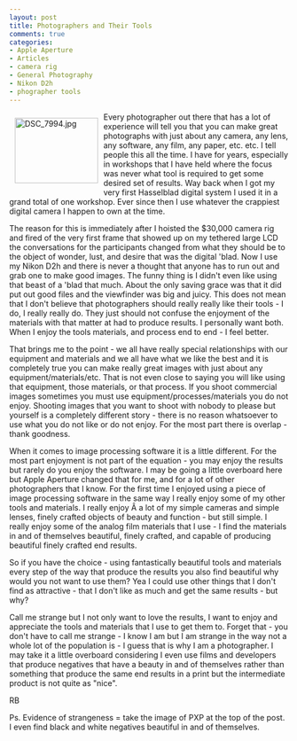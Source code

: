 ```yaml
---
layout: post
title: Photographers and Their Tools
comments: true
categories:
- Apple Aperture
- Articles
- camera rig
- General Photography
- Nikon D2h
- phographer tools
---
```

<a rel="lightbox" href="/wp-content/uploads/2009/11/DSC_7994.jpg"><img title="DSC_7994.jpg" src="/wp-content/uploads/2009/11/.thumbs/.DSC_7994.jpg" border="0" alt="DSC_7994.jpg" hspace="10" vspace="10" width="150" height="118" align="left" /></a>Every photographer out there that has a lot of experience will tell you that you can make great photographs with just about any camera, any lens, any software, any film, any paper, etc. etc. I tell people this all the time. I have for years, especially in workshops that I have held where the focus was never what tool is required to get some desired set of results. Way back when I got my very first Hasselblad digital system I used it in a grand total of one workshop. Ever since then I use whatever the crappiest digital camera I happen to own at the time.

The reason for this is immediately after I hoisted the $30,000 camera rig and fired of the very first frame that showed up on my tethered large LCD the conversations for the participants changed from what they should be to the object of wonder, lust, and desire that was the digital 'blad. Now I use my Nikon D2h and there is never a thought that anyone has to run out and grab one to make good images. The funny thing is I didn't even like using that beast of a 'blad that much. About the only saving grace was that it did put out good files and the viewfinder was big and juicy. This does not mean that I don't believe that photographers should really really like their tools - I do, I really really do. They just should not confuse the enjoyment of the materials with that matter at had to produce results. I personally want both. When I enjoy the tools materials, and process end to end - I feel better.

That brings me to the point - we all have really special relationships with our equipment and materials and we all have what we like the best and it is completely true you can make really great images with just about any equipment/materials/etc. That is not even close to saying you will like using that equipment, those materials, or that process. If you shoot commercial images sometimes you must use equipment/processes/materials you do not enjoy. Shooting images that you want to shoot with nobody to please but yourself is a completely different story - there is no reason whatsoever to use what you do not like or do not enjoy. For the most part there is overlap - thank goodness.

When it comes to image processing software it is a little different. For the most part enjoyment is not part of the equation - you may enjoy the results but rarely do you enjoy the software. I may be going a little overboard here but Apple Aperture changed that for me, and for a lot of other photographers that I know. For the first time I enjoyed using a piece of image processing software in the same way I really enjoy some of my other tools and materials. I really enjoy Â a lot of my simple cameras and simple lenses, finely crafted objects of beauty and function - but still simple. I really enjoy some of the analog film materials that I use - I find the materials in and of themselves beautiful, finely crafted, and capable of producing beautiful finely crafted end results.

So if you have the choice - using fantastically beautiful tools and materials every step of the way that produce the results you also find beautiful why would you not want to use them? Yea I could use other things that I don't find as attractive - that I don't like as much and get the same results - but why?

Call me strange but I not only want to love the results, I want to enjoy and appreciate the tools and materials that I use to get them to. Forget that - you don't have to call me strange - I know I am but I am strange in the way not a whole lot of the population is - I guess that is why I am a photographer. I may take it a little overboard considering I even use films and developers that produce negatives that have a beauty in and of themselves rather than something that produce the same end results in a print but the intermediate product is not quite as "nice".

RB

Ps. Evidence of strangeness = take the image of PXP at the top of the post. I even find black and white negatives beautiful in and of themselves.